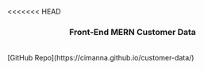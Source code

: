 <<<<<<< HEAD
 <h3 align="center">Front-End MERN Customer Data</h3>

<br />
    [GitHub Repo](https://cimanna.github.io/customer-data/)


